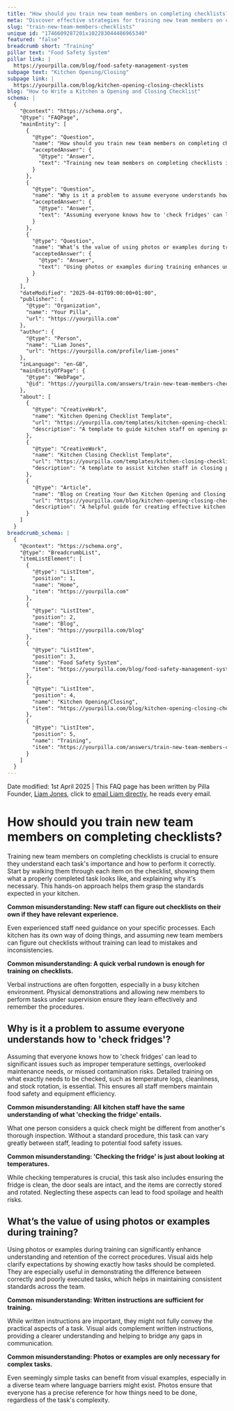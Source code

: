 ```yaml
---
title: "How should you train new team members on completing checklists?"
meta: "Discover effective strategies for training new team members on checklist completion, including the importance of visual aids and addressing common misconceptions."
slug: "train-new-team-members-checklists"
unique id: "1746609287201x102283044486965340"
featured: "false"
breadcrumb short: "Training"
pillar text: "Food Safety System"
pillar link: |
  https://yourpilla.com/blog/food-safety-management-system
subpage text: "Kitchen Opening/Closing"
subpage link: |
  https://yourpilla.com/blog/kitchen-opening-closing-checklists
blog: "How to Write a Kitchen a Opening and Closing Checklist"
schema: |
  {
    "@context": "https://schema.org",
    "@type": "FAQPage",
    "mainEntity": [
      {
        "@type": "Question",
        "name": "How should you train new team members on completing checklists?",
        "acceptedAnswer": {
          "@type": "Answer",
          "text": "Training new team members on completing checklists is vital for ensuring understanding and accurate performance of tasks. Begin by explaining each task on the checklist, demonstrating a properly completed task, and explaining its importance. This approach helps new members learn the standards expected in your kitchen."
        }
      },
      {
        "@type": "Question",
        "name": "Why is it a problem to assume everyone understands how to 'check fridges'?",
        "acceptedAnswer": {
          "@type": "Answer",
          "text": "Assuming everyone knows how to 'check fridges' can lead to issues like improper temperature settings, missed maintenance, or contamination risks. Detailed training should cover checking temperature logs, cleanliness, and stock rotation to maintain food safety and equipment efficiency."
        }
      },
      {
        "@type": "Question",
        "name": "What’s the value of using photos or examples during training?",
        "acceptedAnswer": {
          "@type": "Answer",
          "text": "Using photos or examples during training enhances understanding and retention. Visual aids help clarify expectations, showing the correct way to complete tasks, and ensure consistent standards across the team."
        }
      }
    ],
    "dateModified": "2025-04-01T09:00:00+01:00",
    "publisher": {
      "@type": "Organization",
      "name": "Your Pilla",
      "url": "https://yourpilla.com"
    },
    "author": {
      "@type": "Person",
      "name": "Liam Jones",
      "url": "https://yourpilla.com/profile/liam-jones"
    },
    "inLanguage": "en-GB",
    "mainEntityOfPage": {
      "@type": "WebPage",
      "@id": "https://yourpilla.com/answers/train-new-team-members-checklists"
    },
    "about": [
      {
        "@type": "CreativeWork",
        "name": "Kitchen Opening Checklist Template",
        "url": "https://yourpilla.com/templates/kitchen-opening-checklist",
        "description": "A template to guide kitchen staff on opening procedures, ensuring a consistent and thorough start to the kitchen's operations."
      },
      {
        "@type": "CreativeWork",
        "name": "Kitchen Closing Checklist Template",
        "url": "https://yourpilla.com/templates/kitchen-closing-checklist",
        "description": "A template to assist kitchen staff in closing procedures, promoting thorough and consistent end-of-day tasks."
      },
      {
        "@type": "Article",
        "name": "Blog on Creating Your Own Kitchen Opening and Closing Checklists",
        "url": "https://yourpilla.com/blog/kitchen-opening-closing-checklists",
        "description": "A helpful guide for creating effective kitchen opening and closing checklists tailored to specific site requirements."
      }
    ]
  }
breadcrumb_schema: |
  {
    "@context": "https://schema.org",
    "@type": "BreadcrumbList",
    "itemListElement": [
      {
        "@type": "ListItem",
        "position": 1,
        "name": "Home",
        "item": "https://yourpilla.com"
      },
      {
        "@type": "ListItem",
        "position": 2,
        "name": "Blog",
        "item": "https://yourpilla.com/blog"
      },
      {
        "@type": "ListItem",
        "position": 3,
        "name": "Food Safety System",
        "item": "https://yourpilla.com/blog/food-safety-management-system"
      },
      {
        "@type": "ListItem",
        "position": 4,
        "name": "Kitchen Opening/Closing",
        "item": "https://yourpilla.com/blog/kitchen-opening-closing-checklists"
      },
      {
        "@type": "ListItem",
        "position": 5,
        "name": "Training",
        "item": "https://yourpilla.com/answers/train-new-team-members-checklists"
      }
    ]
  }
---
```


Date modified: 1st April 2025 | This FAQ page has been written by Pilla Founder, [Liam Jones](https://yourpilla.com/profile/liam-jones), click to [email Liam directly](https://mailto:liam@yourpilla.com), he reads every email.

# How should you train new team members on completing checklists?

Training new team members on completing checklists is crucial to ensure they understand each task's importance and how to perform it correctly. Start by walking them through each item on the checklist, showing them what a properly completed task looks like, and explaining why it's necessary. This hands-on approach helps them grasp the standards expected in your kitchen.

**Common misunderstanding: New staff can figure out checklists on their own if they have relevant experience.**

Even experienced staff need guidance on your specific processes. Each kitchen has its own way of doing things, and assuming new team members can figure out checklists without training can lead to mistakes and inconsistencies.

**Common misunderstanding: A quick verbal rundown is enough for training on checklists.**

Verbal instructions are often forgotten, especially in a busy kitchen environment. Physical demonstrations and allowing new members to perform tasks under supervision ensure they learn effectively and remember the procedures.

## Why is it a problem to assume everyone understands how to 'check fridges'?

Assuming that everyone knows how to 'check fridges' can lead to significant issues such as improper temperature settings, overlooked maintenance needs, or missed contamination risks. Detailed training on what exactly needs to be checked, such as temperature logs, cleanliness, and stock rotation, is essential. This ensures all staff members maintain food safety and equipment efficiency.

**Common misunderstanding: All kitchen staff have the same understanding of what 'checking the fridge' entails.**

What one person considers a quick check might be different from another's thorough inspection. Without a standard procedure, this task can vary greatly between staff, leading to potential food safety issues.

**Common misunderstanding: 'Checking the fridge' is just about looking at temperatures.**

While checking temperatures is crucial, this task also includes ensuring the fridge is clean, the door seals are intact, and the items are correctly stored and rotated. Neglecting these aspects can lead to food spoilage and health risks.

## What’s the value of using photos or examples during training?

Using photos or examples during training can significantly enhance understanding and retention of the correct procedures. Visual aids help clarify expectations by showing exactly how tasks should be completed. They are especially useful in demonstrating the difference between correctly and poorly executed tasks, which helps in maintaining consistent standards across the team.

**Common misunderstanding: Written instructions are sufficient for training.**

While written instructions are important, they might not fully convey the practical aspects of a task. Visual aids complement written instructions, providing a clearer understanding and helping to bridge any gaps in communication.

**Common misunderstanding: Photos or examples are only necessary for complex tasks.**

Even seemingly simple tasks can benefit from visual examples, especially in a diverse team where language barriers might exist. Photos ensure that everyone has a precise reference for how things need to be done, regardless of the task's complexity.